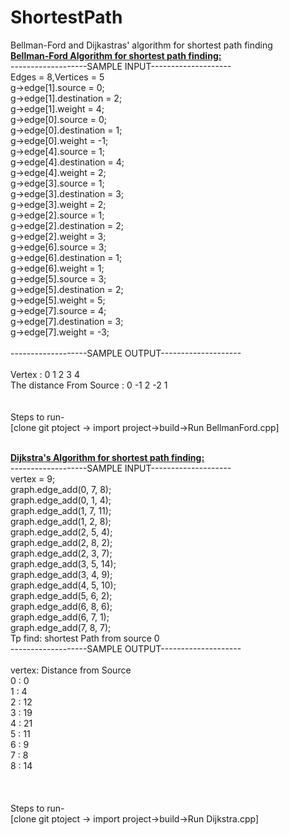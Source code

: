 # ShortestPath
Bellman-Ford and Dijkastras' algorithm for shortest path finding 
<br>
<b><u>Bellman-Ford Algorithm for shortest path finding:</b></u><br>
-------------------SAMPLE INPUT--------------------<br>
   Edges = 8,Vertices = 5<br>
   g->edge[1].source = 0;<br>
   g->edge[1].destination = 2;<br>
   g->edge[1].weight = 4;<br>
   g->edge[0].source = 0;<br>
   g->edge[0].destination = 1;<br>
   g->edge[0].weight = -1;<br>
   g->edge[4].source = 1;<br>
   g->edge[4].destination = 4;<br>
   g->edge[4].weight = 2;<br>
   g->edge[3].source = 1;<br>
   g->edge[3].destination = 3;<br>
   g->edge[3].weight = 2;<br>
   g->edge[2].source = 1;<br>
   g->edge[2].destination = 2;<br>
   g->edge[2].weight = 3;<br>
   g->edge[6].source = 3;<br>
   g->edge[6].destination = 1;<br>
   g->edge[6].weight = 1;<br>
   g->edge[5].source = 3;<br>
   g->edge[5].destination = 2;<br>
   g->edge[5].weight = 5;<br>
   g->edge[7].source = 4;<br>
   g->edge[7].destination = 3;<br>
   g->edge[7].weight = -3;<br>
 <br>
-------------------SAMPLE OUTPUT--------------------<br>
<br>
Vertex :			 0 	1 	2 	3 	4 	<br>
The distance From Source : 0 	-1 	2 	-2 	1 	<br>
<br>
 <br>
 Steps to run-<br>
[clone git ptoject -> import project->build->Run BellmanFord.cpp]<br>

<br>
<b><u>Dijkstra's Algorithm for shortest path finding:</b></u><br>
-------------------SAMPLE INPUT--------------------<br>
    vertex = 9;  <br>
    graph.edge_add(0, 7, 8); <br>
    graph.edge_add(0, 1, 4); <br>
    graph.edge_add(1, 7, 11);  <br>
    graph.edge_add(1, 2, 8);<br>
    graph.edge_add(2, 5, 4);<br>
    graph.edge_add(2, 8, 2);  <br>
    graph.edge_add(2, 3, 7);  <br>
    graph.edge_add(3, 5, 14);<br>
    graph.edge_add(3, 4, 9);  <br>
    graph.edge_add(4, 5, 10);  <br>
    graph.edge_add(5, 6, 2); <br>
    graph.edge_add(6, 8, 6);  <br>
    graph.edge_add(6, 7, 1);  <br>
    graph.edge_add(7, 8, 7);  <br>
    Tp find: shortest Path from source 0 
 <br>
-------------------SAMPLE OUTPUT--------------------<br>
<br>
vertex: 	Distance from Source<br>   
   0 		:                0 <br>
   1 	   :            	 4<br>
   2 		 :               12<br>
   3 	     :          	 19<br>
   4 	      :         	 21<br>
   5 	       :        	 11<br>
   6 		     :           9<br>
   7 		      :          8<br>
   8 		       :         14<br>
<br>
<br>
 <br>
 Steps to run-<br>
[clone git ptoject -> import project->build->Run Dijkstra.cpp]<br>
